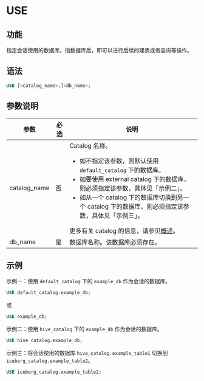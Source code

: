 # USE

## 功能

指定会话使用的数据库。指数据库后，即可以进行后续的建表或者查询等操作。

## 语法

```SQL
USE [<catalog_name>.]<db_name>;
```

## 参数说明

| **参数**     | **必选** | **说明**                                                     |
| ------------ | -------- | ------------------------------------------------------------ |
| catalog_name | 否       | Catalog 名称。<ul><li>如不指定该参数，则默认使用 `default_catalog` 下的数据库。</li><li>如要使用 external catalog 下的数据库，则必须指定该参数，具体见「示例二」。</li><li>如从一个 catalog 下的数据库切换到另一个 catalog 下的数据库，则必须指定该参数，具体见「示例三」。</li></ul>更多有关 catalog 的信息，请参见[概述](/data_source/catalog/catalog_overview.md)。 |
| db_name      | 是       | 数据库名称。该数据库必须存在。                               |

## 示例

示例一：使用 `default_catalog` 下的 `example_db` 作为会话的数据库。

```SQL
USE default_catalog.example_db;
```

或

```SQL
USE example_db;
```

示例二：使用 `hive_catalog` 下的 `example_db` 作为会话的数据库。

```SQL
USE hive_catalog.example_db;
```

示例三：将会话使用的数据库 `hive_catalog.example_table1` 切换到  `iceberg_catalog.example_table2`。

```SQL
USE iceberg_catalog.example_table2;
```
